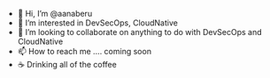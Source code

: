 - 👋 Hi, I’m @aanaberu
- 👀 I’m interested in DevSecOps, CloudNative
- 💞️ I’m looking to collaborate on anything to do with DevSecOps and CloudNative
- 📫 How to reach me .... coming soon
- ☕ Drinking all of the coffee

<!---
aanaberu/aanaberu is a ✨ special ✨ repository because its `README.md` (this file) appears on your GitHub profile.
You can click the Preview link to take a look at your changes.
--->
